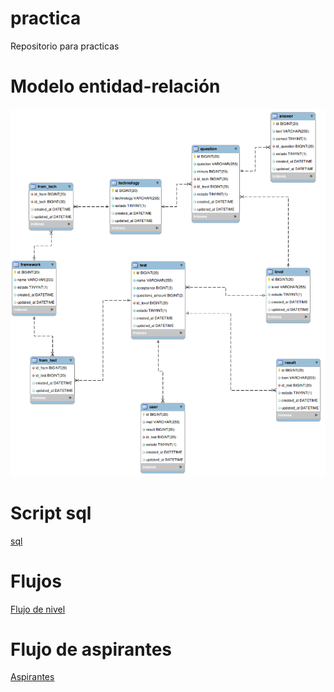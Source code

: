# practica
Repositorio para practicas

# Modelo entidad-relación
![This is an image](./ER.png)

# Script sql
[sql](./dbpracticas.sql)


# Flujos
[Flujo de nivel](./WF_practicas.pdf)

# Flujo de aspirantes
[Aspirantes](./WF_practicas_usuario.pdf)

